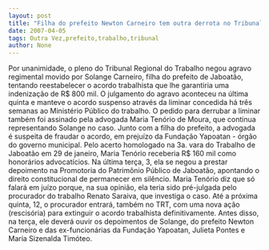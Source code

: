 ```yaml
---
layout: post
title: "Filha do prefeito Newton Carneiro tem outra derrota no Tribunal Regional do Trabalho"
date: 2007-04-05
tags: Outra Vez,prefeito,trabalho,tribunal
author: None
---
```

Por unanimidade, o pleno do Tribunal Regional do Trabalho negou agravo regimental movido por Solange Carneiro, filha do prefeito de Jaboatão, tentando reestabelecer o acordo trabalhista que lhe garantiria uma indenização de R$ 800 mil.
O julgamento do agravo aconteceu na última quinta e manteve o acordo suspenso através da liminar concedida há três semanas ao Ministério Público do trabalho.
O pedido para derrubar a liminar também foi assinado pela advogada Maria Tenório de Moura, que continua representando Solange no caso.
Junto com a filha do prefeito, a advogada é suspeita de fraudar o acordo, em prejuízo da Fundação Yapoatan - órgão do governo municipal.
Pelo acerto homologado na 3a. vara do Trabalho de Jaboatão em 29 de janeiro, Maria Tenório receberia R$ 160 mil como honorários advocatícios.
Na última terça, 3, ela se negou a prestar depoimento na Promotoria do Patrimônio Público de Jaboatão, apontando o direito constitucional de permanecer em silêncio.
Maria Tenório diz que só falará em juízo porque, na sua opinião, ela teria sido pré-julgada pelo procurador do trabalho Renato Saraiva, que investiga o caso.
Até a próxima quinta, 12, o procurador entrará, também no TRT, com uma nova ação (rescisória) para extinguir o acordo trabalhista definitivamente.
Antes disso, na terça, ele deverá ouvir os depoimentos de Solange, do prefeito Newton Carneiro e das ex-funcionárias da Fundação Yapoatan, Julieta Pontes e Maria Sizenalda Timóteo. 